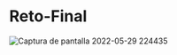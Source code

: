 # Reto-Final
![Captura de pantalla 2022-05-29 224435](https://user-images.githubusercontent.com/98440180/170913439-1dc1cdf6-0480-42f2-be9a-565b8aa1b495.png)
